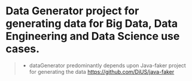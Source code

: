 # Data Generator project for generating data for Big Data, Data Engineering and Data Science use cases.
>* dataGenerator predominantly depends upon Java-faker project for generating the data
https://github.com/DiUS/java-faker
